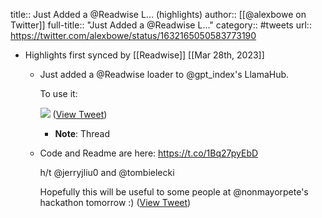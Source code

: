 title:: Just Added a @Readwise L... (highlights)
author:: [[@alexbowe on Twitter]]
full-title:: "Just Added a @Readwise L..."
category:: #tweets
url:: https://twitter.com/alexbowe/status/1632165050583773190

- Highlights first synced by [[Readwise]] [[Mar 28th, 2023]]
	- Just added a @Readwise loader to @gpt_index's LlamaHub.
	  
	  To use it: 
	  
	  ![](https://pbs.twimg.com/media/FqacyqlaQAA40A_.jpg) ([View Tweet](https://twitter.com/alexbowe/status/1632165050583773190))
		- **Note**: Thread
	- Code and Readme are here: https://t.co/1Bq27pyEbD
	  
	  h/t @jerryjliu0 and @tombielecki 
	  
	  Hopefully this will be useful to some people at @nonmayorpete's hackathon tomorrow :) ([View Tweet](https://twitter.com/alexbowe/status/1632165062080335872))